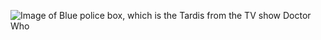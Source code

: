 ![Image of Blue police box, which is the Tardis from the TV show Doctor Who](https://images-wixmp-ed30a86b8c4ca887773594c2.wixmp.com/intermediary/f/87634532-2a15-4894-b6cf-62c1f306a190/d676hh1-3503031f-1f47-4e96-83e7-045e0af0d7e3.png/v1/fill/w_1095,h_730,strp/doctor_who___tardis_transparent_by_plavidemon_d676hh1-pre.png)

